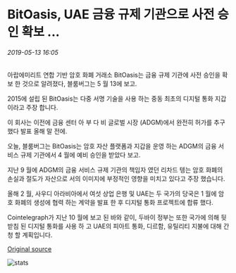 # BitOasis, UAE 금융 규제 기관으로 사전 승인 확보 ...

###### 2019-05-13 16:05

아랍에미리트 연합 기반 암호 화폐 거래소 BitOasis는 금융 규제 기관에 사전 승인을 확보 한 것으로 알려졌다, 블룸버그는 5 월 13에 보고.

2015에 설립 된 BitOasis는 다중 서명 기술을 사용 하는 중동 최초의 디지털 통화 지갑 이라고 주장 합니다.

이 회사는 이전에 금융 센터 아 부 다 비 글로벌 시장 (ADGM)에서 완전히 허가를 추구 했다 발표 올해 말 전에.

오늘, 블룸버그는 BitOasis는 암호 자산 플랫폼과 지갑을 운영 하는 ADGM의 금융 서비스 규제 기관에서 4 월에 예비 승인을 받았다 보고.

지난 9 월에 ADGM의 금융 서비스 규제 기관의 책임자 였던 리차드 텡는 암호 화폐의 손실과 절도가 자산으로 서의 이미지에 부정적인 영향을 미치고 있다고 주장 했습니다.

올해 2 월, 사우디 아라비아에서 여섯 상업 은행 및 UAE는 두 국가의 당국은 1 월에 암호 화폐의 생성에 협력 하는 계약을 발표 한 후 디지털 통화 프로젝트에 합류 했다.

Cointelegraph가 지난 10 월에 보고 된 바와 같이, 두바이 정부는 또한 국가에 의해 뒷받침 된 디지털 통화를 사용 하 고 UAE의 피아트 통화, 디르함, 유틸리티 지불에 대해 간청 할 계획입니다.

[Original source](https://cointelegraph.com/news/bitoasis-secures-preliminary-approval-with-uae-financial-regulator)

![stats](https://c.statcounter.com/11760860/0/a89fa40b/1/ "stats")